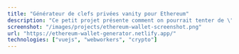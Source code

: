```yaml
---
title: "Générateur de clefs privées vanity pour Ethereum"
description: "Ce petit projet présente comment on pourrait tenter de \"copier\" une clef Ethereum en en créant une suffisamment ressemblante. C'est un peu janky, mais avec de la patience on peut obtenir un peu ce qu'on veut comme nom de clef."
screenshot: "/images/projects/ethereum-wallet-screenshot.png"
url: "https://ethereum-wallet-generator.netlify.app/"
technologies: ["vuejs", "webworkers", "crypto"]
---
```

